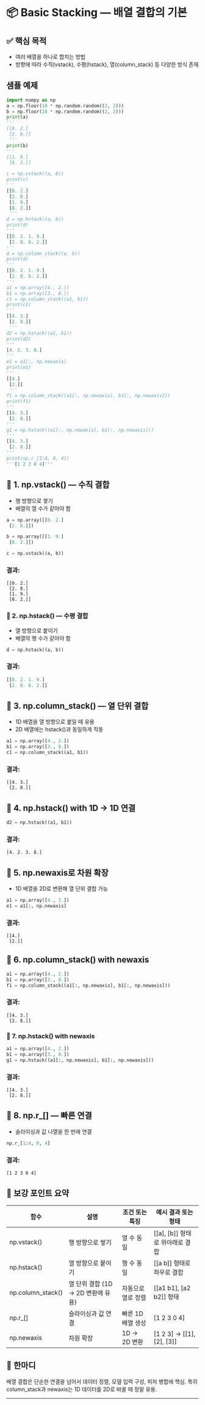 # 📦 Basic Stacking — 배열 결합의 기본
## ✅ 핵심 목적
- 여러 배열을 하나로 합치는 방법
- 방향에 따라 수직(vstack), 수평(hstack), 열(column_stack) 등 다양한 방식 존재

## 샘플 예제
```python
import numpy as np
a = np.floor(10 * np.random.random((2, 2)))
b = np.floor(10 * np.random.random((2, 2)))
print(a)
'''
[[0. 2.]
 [2. 8.]]
 '''
print(b)
'''
[[1. 9.]
 [8. 2.]]

c = np.vstack((a, b))
print(c)
'''
[[0. 2.]
 [2. 8.]
 [1. 9.]
 [8. 2.]]
 '''
d = np.hstack((a, b))
print(d)
'''
[[0. 2. 1. 9.]
 [2. 8. 8. 2.]]
'''
d = np.column_stack((a, b))
print(d)
'''
[[0. 2. 1. 9.]
 [2. 8. 8. 2.]]
'''
a1 = np.array([4., 2.])
b1 = np.array([3., 8.])
c1 = np.column_stack((a1, b1))
print(c1)
'''
[[4. 3.]
 [2. 8.]]
 '''
d2 = np.hstack((a1, b1))
print(d2)
'''
[4. 2. 3. 8.]
'''
e1 = a1[:, np.newaxis]
print(e1)
'''
[[4.]
 [2.]]
 '''
f1 = np.column_stack((a1[:, np.newaxis], b1[:, np.newaxis]))
print(f1)
'''
[[4. 3.]
 [2. 8.]]
'''
g1 = np.hstack((a1[:, np.newaxis], b1[:, np.newaxis]))
'''
[[4. 3.]
 [2. 8.]]
'''
print(np.r_[1:4, 0, 4])
'''[1 2 3 0 4]'''
```


## 🔹 1. np.vstack() — 수직 결합
- 행 방향으로 쌓기
- 배열의 열 수가 같아야 함
```python
a = np.array([[0. 2.]
 [2. 8.]])

b = np.array([[1. 9.]
 [8. 2.]])

c = np.vstack((a, b))
```

### 결과:
```
[[0. 2.]
 [2. 8.]
 [1. 9.]
 [8. 2.]]
```


### 🔹 2. np.hstack() — 수평 결합
- 열 방향으로 붙이기
- 배열의 행 수가 같아야 함
```python
d = np.hstack((a, b))
```

### 결과:
```python
[[0. 2. 1. 9.]
 [2. 8. 8. 2.]]
```


## 🔹 3. np.column_stack() — 열 단위 결합
- 1D 배열을 열 방향으로 붙일 때 유용
- 2D 배열에는 hstack()과 동일하게 작동

```python
a1 = np.array([4., 2.])
b1 = np.array([3., 8.])
c1 = np.column_stack((a1, b1))
```

### 결과:
```
[[4. 3.]
 [2. 8.]]
```


## 🔹 4. np.hstack() with 1D → 1D 연결
```python
d2 = np.hstack((a1, b1))
```

### 결과:
```
[4. 2. 3. 8.]
```


## 🔹 5. np.newaxis로 차원 확장
- 1D 배열을 2D로 변환해 열 단위 결합 가능
```python
a1 = np.array([4., 2.])
e1 = a1[:, np.newaxis]
```

### 결과:
```
[[4.]
 [2.]]
```


## 🔹 6. np.column_stack() with newaxis
```python
a1 = np.array([4., 2.])
b1 = np.array([3., 8.])
f1 = np.column_stack((a1[:, np.newaxis], b1[:, np.newaxis]))
```

### 결과:
```
[[4. 3.]
 [2. 8.]]
```


### 🔹 7. np.hstack() with newaxis
```python
a1 = np.array([4., 2.])
b1 = np.array([3., 8.])
g1 = np.hstack((a1[:, np.newaxis], b1[:, np.newaxis]))
```

### 결과:
```
[[4. 3.]
 [2. 8.]]
```


## 🔹 8. np.r_[] — 빠른 연결
- 슬라이싱과 값 나열을 한 번에 연결
```python
np.r_[1:4, 0, 4]
```

### 결과:
```
[1 2 3 0 4]
```

## 🧠 보강 포인트 요약
| 함수               | 설명                                      | 조건 또는 특징                     | 예시 결과 또는 형태               |
|--------------------|-------------------------------------------|------------------------------------|-----------------------------------|
| np.vstack()        | 행 방향으로 쌓기                          | 열 수 동일                         | [[a], [b]] 형태로 위아래로 결합   |
| np.hstack()        | 열 방향으로 붙이기                        | 행 수 동일                         | [[a b]] 형태로 좌우로 결합        |
| np.column_stack()  | 열 단위 결합 (1D → 2D 변환에 유용)        | 자동으로 열로 정렬                 | [[a1 b1], [a2 b2]] 형태           |
| np.r_[]            | 슬라이싱과 값 연결                        | 빠른 1D 배열 생성                  | [1 2 3 0 4]                       |
| np.newaxis         | 차원 확장                                 | 1D → 2D 변환                       | [1 2 3] → [[1], [2], [3]]         |


## 💬 한마디
배열 결합은 단순한 연결을 넘어서
데이터 정렬, 모델 입력 구성, 피처 병합에 핵심.
특히 column_stack과 newaxis는 1D 데이터를 2D로 바꿀 때 정말 유용.


---




